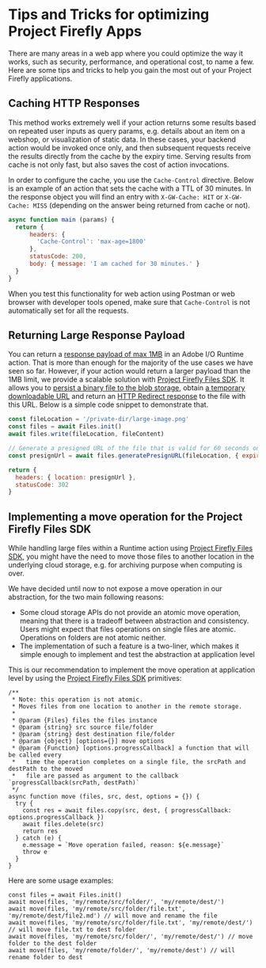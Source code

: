 # Tips and Tricks for optimizing Project Firefly Apps

There are many areas in a web app where you could optimize the way it works, such as security, performance, and operational cost, to name a few. Here are some tips and tricks to help you gain the most out of your Project Firefly applications.

## Caching HTTP Responses

This method works extremely well if your action returns some results based on repeated user inputs as query params, e.g. details about an item on a webshop, or visualization of static data. In these cases, your backend action would be invoked once only, and then subsequent requests receive the results directly from the  cache by the expiry time. Serving results from cache is not only fast, but also saves the cost of action invocations.

In order to configure the cache, you use the `Cache-Control` directive. Below is an example of an action that sets the cache with a TTL of 30 minutes. In the response object you will find an entry with `X-GW-Cache: HIT` or `X-GW-Cache: MISS` (depending on the answer being returned from cache or not).

```javascript
async function main (params) {
  return {
      headers: {
        'Cache-Control': 'max-age=1800'
      },
      statusCode: 200,
      body: { message: 'I am cached for 30 minutes.' }
  }
}
```

When you test this functionality for web action using Postman or web browser with developer tools opened, make sure that `Cache-Control` is not automatically set for all the requests.

## Returning Large Response Payload

You can return a [response payload of max 1MB](https://github.com/AdobeDocs/adobeio-runtime/blob/master/guides/system_settings.md) in an Adobe I/O Runtime action. That is more than enough for the majority of the use cases we have seen so far. However, if your action would return a larger payload than the 1MB limit, we provide a scalable solution with [Project Firefly Files SDK](https://github.com/adobe/aio-lib-files). It allows you to [persist a binary file to the blob storage](https://github.com/adobe/aio-lib-files/blob/master/doc/api.md#Files+write), obtain [a temporary downloadable URL](https://github.com/adobe/aio-lib-files/blob/master/doc/api.md#Files+generatePresignURL) and return an [HTTP Redirect response](https://developer.mozilla.org/en-US/docs/Web/HTTP/Status/302) to the file with this URL. Below is a simple code snippet to demonstrate that.

```javascript
const fileLocation = '/private-dir/large-image.png'
const files = await Files.init()
await files.write(fileLocation, fileContent)

// Generate a presigned URL of the file that is valid for 60 seconds only
const presignUrl = await files.generatePresignURL(fileLocation, { expiryInSeconds: 60 })

return {
  headers: { location: presignUrl }, 
  statusCode: 302
}
```

## Implementing a move operation for the Project Firefly Files SDK

While handling large files within a Runtime action using [Project Firefly Files SDK](https://github.com/adobe/aio-lib-files), you might have the need to move those files to another location in the underlying cloud storage, e.g. for archiving purpose when computing is over.

We have decided until now to not expose a move operation in our abstraction, for the two main following reasons:

- Some cloud storage APIs do not provide an atomic move operation, meaning that there is a tradeoff between abstraction and consistency. Users might expect that files operations on single files are atomic. Operations on folders are not atomic neither.
- The implementation of such a feature is a two-liner, which makes it simple enough to implement and test the abstraction at application level

This is our recommendation to implement the move operation at application level by using the [Project Firefly Files SDK](https://github.com/adobe/aio-lib-files) primitives:

```
/**
 * Note: this operation is not atomic.
 * Moves files from one location to another in the remote storage. 
 *  
 * @param {Files} files the files instance
 * @param {string} src source file/folder
 * @param {string} dest destination file/folder
 * @param {object} [options={}] move options
 * @param {Function} [options.progressCallback] a function that will be called every
 *   time the operation completes on a single file, the srcPath and destPath to the moved
 *   file are passed as argument to the callback `progressCallback(srcPath, destPath)`
 */
async function move (files, src, dest, options = {}) {
  try {
    const res = await files.copy(src, dest, { progressCallback: options.progressCallback })
    await files.delete(src)
    return res
  } catch (e) {
    e.message = `Move operation failed, reason: ${e.message}`
    throw e
  }
}
```

Here are some usage examples:

```
const files = await Files.init()
await move(files, 'my/remote/src/folder/', 'my/remote/dest/')
await move(files, 'my/remote/src/folder/file.txt', 'my/remote/dest/file2.md') // will move and rename the file
await move(files, 'my/remote/src/folder/file.txt', 'my/remote/dest/') // will move file.txt to dest folder
await move(files, 'my/remote/src/folder/', 'my/remote/dest/') // move folder to the dest folder
await move(files, 'my/remote/folder/', 'my/remote/dest') // will rename folder to dest
```
